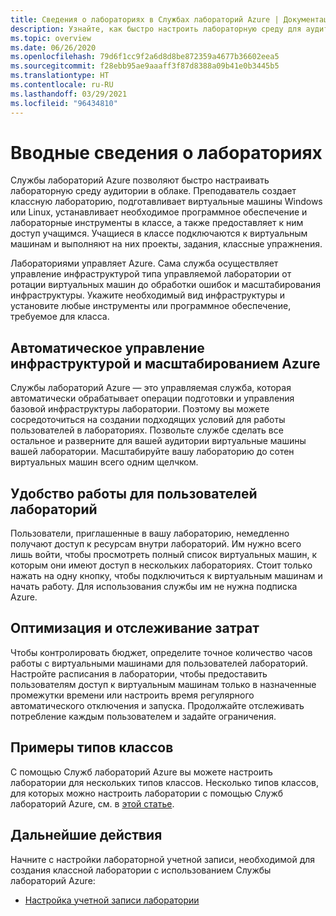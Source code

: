 ```yaml
---
title: Сведения о лабораториях в Службах лабораторий Azure | Документация Майкрософт
description: Узнайте, как быстро настроить лабораторную среду для аудитории в облаке.Настройте лабораторию с помощью шаблона виртуальной машины с программным обеспечением, необходимым для класса, и предоставьте копию виртуальной машины для каждого учащегося в классе.
ms.topic: overview
ms.date: 06/26/2020
ms.openlocfilehash: 79d6f1cc9f2a6d8d8be872359a4677b36602eea5
ms.sourcegitcommit: f28ebb95ae9aaaff3f87d8388a09b41e0b3445b5
ms.translationtype: HT
ms.contentlocale: ru-RU
ms.lasthandoff: 03/29/2021
ms.locfileid: "96434810"
---
```

# <a name="introduction-to-labs"></a>Вводные сведения о лабораториях
Службы лабораторий Azure позволяют быстро настраивать лабораторную среду аудитории в облаке. Преподаватель создает классную лабораторию, подготавливает виртуальные машины Windows или Linux, устанавливает необходимое программное обеспечение и лабораторные инструменты в классе, а также предоставляет к ним доступ учащимся. Учащиеся в классе подключаются к виртуальным машинам и выполняют на них проекты, задания, классные упражнения. 

Лабораториями управляет Azure. Сама служба осуществляет управление инфраструктурой типа управляемой лаборатории от ротации виртуальных машин до обработки ошибок и масштабирования инфраструктуры. Укажите необходимый вид инфраструктуры и установите любые инструменты или программное обеспечение, требуемое для класса. 

## <a name="automatic-management-of-azure-infrastructure-and-scale"></a>Автоматическое управление инфраструктурой и масштабированием Azure 
Службы лабораторий Azure — это управляемая служба, которая автоматически обрабатывает операции подготовки и управления базовой инфраструктуры лаборатории. Поэтому вы можете сосредоточиться на создании подходящих условий для работы пользователей в лабораториях. Позвольте службе сделать все остальное и разверните для вашей аудитории виртуальные машины вашей лаборатории. Масштабируйте вашу лабораторию до сотен виртуальных машин всего одним щелчком.

## <a name="simple-experience-for-your-lab-users"></a>Удобство работы для пользователей лабораторий 
Пользователи, приглашенные в вашу лабораторию, немедленно получают доступ к ресурсам внутри лабораторий. Им нужно всего лишь войти, чтобы просмотреть полный список виртуальных машин, к которым они имеют доступ в нескольких лабораториях. Стоит только нажать на одну кнопку, чтобы подключиться к виртуальным машинам и начать работу. Для использования службы им не нужна подписка Azure. 

## <a name="cost-optimization-and-tracking"></a>Оптимизация и отслеживание затрат  
Чтобы контролировать бюджет, определите точное количество часов работы с виртуальными машинами для пользователей лабораторий. Настройте расписания в лаборатории, чтобы предоставить пользователям доступ к виртуальным машинам только в назначенные промежутки времени или настроить время регулярного автоматического отключения и запуска. Продолжайте отслеживать потребление каждым пользователем и задайте ограничения.

## <a name="example-class-types"></a>Примеры типов классов
С помощью Служб лабораторий Azure вы можете настроить лаборатории для нескольких типов классов. Несколько типов классов, для которых можно настроить лаборатории с помощью Служб лабораторий Azure, см. в [этой статье](class-types.md). 

## <a name="next-steps"></a>Дальнейшие действия
Начните с настройки лабораторной учетной записи, необходимой для создания классной лаборатории с использованием Службы лабораторий Azure:

- [Настройка учетной записи лаборатории](tutorial-setup-lab-account.md)
